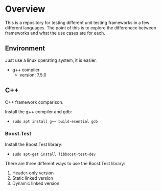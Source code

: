 # Overview

This is a repository for testing different unit testing frameworks in a few different languages. The point of this is to explore the differenece between frameworks and what the use cases are for each.

## Environment

Just use a linux operating system, it is easier.

- g++ compiler
    - version: 7.5.0

## C++

C++ framework comparison.

Install the g++ compiler and gdb:
  - `sudo apt install g++ build-esential gdb`

### Boost.Test

Install the Boost.Test library:
  - `sudo apt-get install libboost-test-dev`

There are three different ways to use the Boost.Test library:
  1. Header-only version
  2. Static linked version
  3. Dynamic linked version